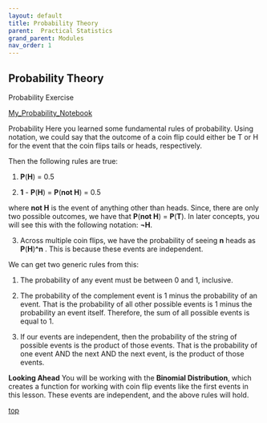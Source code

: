 ```yaml
---
layout: default
title: Probability Theory
parent:  Practical Statistics
grand_parent: Modules
nav_order: 1
---
```

## Probability Theory

Probability Exercise

[My_Probability_Notebook](https://nbviewer.jupyter.org/github/m-soro/Data_Analyst/blob/main/modules/practical_statistics/Probability_Theory.ipynb)

Probability
Here you learned some fundamental rules of probability. Using notation, we could say that the outcome of a coin flip could either be T or H for the event that the coin flips tails or heads, respectively.

Then the following rules are true:

1. **P**(**H**) = 0.5


2. **1** - **P**(**H**) = **P**(**not H**) = 0.5

where **not H** is the event of anything other than heads. Since, there are only two possible outcomes, we have that **P**(**not H**) = **P**(**T**). In later concepts, you will see this with the following notation: **¬H**.

3. Across multiple coin flips, we have the probability of seeing **n** heads as **P**(**H**)**^n** . This is because these events are independent.

We can get two generic rules from this:

1. The probability of any event must be between 0 and 1, inclusive.

2. The probability of the complement event is 1 minus the probability of an event. That is the probability of all other possible events is 1 minus the probability an event itself. Therefore, the sum of all possible events is equal to 1.

3. If our events are independent, then the probability of the string of possible events is the product of those events. That is the probability of one event AND the next AND the next event, is the product of those events.

**Looking Ahead**
You will be working with the **Binomial Distribution**, which creates a function for working with coin flip events like the first events in this lesson. These events are independent, and the above rules will hold.

[top](#)
